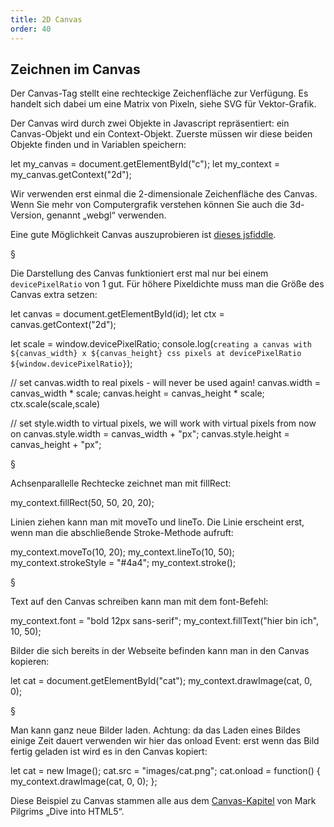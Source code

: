 ```yaml
---
title: 2D Canvas
order: 40
---
```


Zeichnen im Canvas
-------------------
Der Canvas-Tag stellt eine rechteckige Zeichenfläche zur Verfügung. Es handelt sich dabei um eine Matrix von Pixeln, siehe SVG für Vektor-Grafik.

Der Canvas wird durch zwei Objekte in Javascript repräsentiert: ein Canvas-Objekt und ein Context-Objekt. Zuerste müssen wir diese beiden Objekte finden und in Variablen speichern:

<javascript>
let my_canvas = document.getElementById("c");
let my_context = my_canvas.getContext("2d");
</javascript>

Wir verwenden erst einmal die 2-dimensionale Zeichenfläche des Canvas. Wenn Sie mehr von Computergrafik verstehen können Sie auch die 3d-Version, genannt „webgl“ verwenden. 

Eine gute Möglichkeit Canvas auszuprobieren ist [dieses jsfiddle](http://jsfiddle.net/bjelline/Gu83s/).

§

Die Darstellung des Canvas funktioniert erst mal nur bei
einem `devicePixelRatio` von 1 gut.  Für höhere Pixeldichte muss
man die Größe des Canvas extra setzen:

<javascript>
  let canvas = document.getElementById(id);
  let ctx = canvas.getContext("2d");

  let scale = window.devicePixelRatio;
  console.log(`creating a canvas with ${canvas_width} x ${canvas_height} css pixels at devicePixelRatio ${window.devicePixelRatio}`);

  // set canvas.width to real pixels - will never be used again!
  canvas.width = canvas_width * scale;
  canvas.height = canvas_height * scale;
  ctx.scale(scale,scale)

  // set style.width to virtual pixels, we will work with virtual pixels from now on
  canvas.style.width = canvas_width + "px";
  canvas.style.height = canvas_height + "px";
</javascript>

§

Achsenparallelle Rechtecke zeichnet man mit fillRect:

<javascript>
my_context.fillRect(50, 50, 20, 20);
</javascript>

Linien ziehen kann man mit moveTo und lineTo. Die Linie erscheint erst, wenn man die abschließende Stroke-Methode aufruft:

<javascript>
my_context.moveTo(10, 20);
my_context.lineTo(10, 50);
my_context.strokeStyle = "#4a4";
my_context.stroke();
</javascript>

§

Text auf den Canvas schreiben kann man mit dem font-Befehl:

<javascript>
my_context.font = "bold 12px sans-serif"; 
my_context.fillText("hier bin ich", 10, 50);
</javascript>

Bilder die sich bereits in der Webseite befinden kann man in den Canvas kopieren:

<javascript>
let cat = document.getElementById("cat");   
my_context.drawImage(cat, 0, 0);
</javascript>

§

Man kann ganz neue Bilder laden. Achtung: da das Laden eines Bildes 
einige Zeit dauert verwenden wir hier das onload Event: 
erst wenn das Bild fertig geladen ist wird es in den Canvas kopiert:

<javascript>
let cat = new Image();   
cat.src = "images/cat.png";   
cat.onload = function() {     
  my_context.drawImage(cat, 0, 0);   
};
</javascript>

Diese Beispiel zu Canvas stammen alle aus dem [Canvas-Kapitel](http://diveintohtml5.info/canvas.html) von Mark Pilgrims „Dive into HTML5“.

